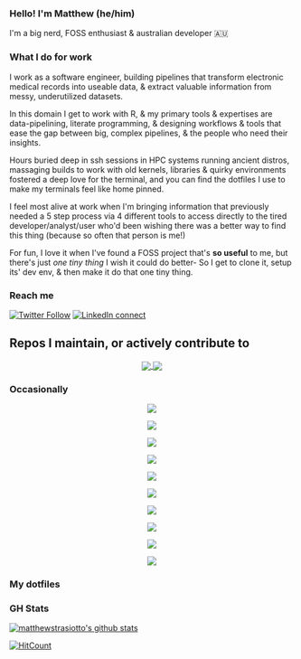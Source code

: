### Hello! I'm Matthew (he/him)

I'm a big nerd, FOSS enthusiast & australian developer :australia:

### What I do for work

I work as a software engineer, building pipelines that transform electronic medical records into useable data, & extract valuable information from messy, underutilized datasets. 

In this domain I get to work with R, & my primary tools & expertises are data-pipelining, literate programming, & designing workflows & tools that ease the gap between big, complex pipelines, & the people who need their insights.

Hours buried deep in ssh sessions in HPC systems running ancient distros, massaging builds to work with old kernels, libraries & quirky environments fostered a deep love for the terminal, and you can find the dotfiles I use to make my terminals feel like home pinned.

I feel most alive at work when I'm bringing information that previously needed a 5 step process via 4 different tools to access directly to the tired developer/analyst/user who'd been wishing there was a better way to find this thing (because so often that person is me!)

For fun, I love it when I've found a FOSS project that's **so useful** to me, but there's just *one tiny thing* I wish it could do better- So I get to clone it, setup its' dev env, & then make it do that one tiny thing.

### Reach me

[![Twitter Follow](https://img.shields.io/twitter/follow/Mstrasiotto?color=%231DA1F2&label=Follow%20me&logo=Twitter&style=for-the-badge)](https://twitter.com/Mstrasiotto)
[![LinkedIn connect](https://img.shields.io/static/v1?color=%231DA1F2&label=Connect&message=%20&style=for-the-badge&logo=LinkedIn)](https://www.linkedin.com/in/matthewstrasiotto)

## Repos I maintain, or actively contribute to
<div align="center">

<a href="https://github.com/matthewstrasiotto/mandrake">
  <img align="center" src="https://github-readme-stats.vercel.app/api/pin/?username=matthewstrasiotto&repo=mandrake&theme=dark&show_owner=true" />
</a>
<a href="https://github.com/krisives/cronnit.us/commits?author=matthewstrasiotto">
<img 
  align="center"
  src="https://github-readme-stats.vercel.app/api/pin/?username=krisives&repo=cronnit.us&theme=dark&show_owner=true"
/>
</a>

</div>

### Occasionally

<div align="center"">

<a href="https://github.com/r-lib/pkgdown/commits?author=matthewstrasiotto"><img align="center" src="https://img.shields.io/github/stars/r-lib/pkgdown?label=r-lib%20/%20pkgdown%20%E2%AD%90&style=for-the-badge&logo=GitHub" /></a>

<a href="https://github.com/christoomey/vim-tmux-navigator/commits?author=matthewstrasiotto"><img align="center" src="https://img.shields.io/github/stars/christoomey/vim-tmux-navigator?label=christoomey%20/%20vim-tmux-navigator%20%E2%AD%90&style=for-the-badge&logo=GitHub" /></a>

<a href="https://github.com/darkreader/darkreader/commits?author=matthewstrasiotto"><img align="center" src="https://img.shields.io/github/stars/darkreader/darkreader?label=darkreader%20/%20darkreader%20%E2%AD%90&style=for-the-badge&logo=GitHub" /></a>

<a href="https://github.com/mschubert/clustermq/commits?author=matthewstrasiotto"><img align="center" src="https://img.shields.io/github/stars/mschubert/clustermq?label=mschubert%20/%20clustermq%20%E2%AD%90&style=for-the-badge&logo=GitHub" /></a>

<a href="https://github.com/yihui/xaringan/commits?author=matthewstrasiotto"><img align="center" src="https://img.shields.io/github/stars/yihui/xaringan?label=yihui%20/%20xaringan%20%E2%AD%90&style=for-the-badge&logo=GitHub" /></a>

<a href="https://github.com/SpaceVim/SpaceVim/commits?author=matthewstrasiotto"><img align="center" src="https://img.shields.io/github/stars/SpaceVim/SpaceVim?label=SpaceVim%20/%20SpaceVim%20%E2%AD%90&style=for-the-badge&logo=GitHub" /></a>

<a href="https://github.com/ropensci/drake/commits?author=matthewstrasiotto"><img align="center" src="https://img.shields.io/github/stars/ropensci/drake?label=ropensci%20/%20drake%20%E2%AD%90&style=for-the-badge&logo=GitHub" /></a>

<a href="https://github.com/ropensci-books/drake/commits?author=matthewstrasiotto"><img align="center" src="https://img.shields.io/github/stars/ropensci-books/drake?label=ropensci-books%20/%20drake%20%E2%AD%90&style=for-the-badge&logo=GitHub" /></a>

<a href="https://github.com/paulklemm/rvisidata/commits?author=matthewstrasiotto"><img align="center" src="https://img.shields.io/github/stars/paulklemm/rvisidata?label=paulklemm%20/%20rvisidata%20%E2%AD%90&style=for-the-badge&logo=GitHub" /></a>

<a href="https://github.com/deekue/uebersicht-remontoire.widget/commits?author=matthewstrasiotto"><img align="center" src="https://img.shields.io/github/stars/deekue/uebersicht-remontoire.widget?label=deekue%20/%20uebersicht-remontoire.widget%20%E2%AD%90&style=for-the-badge&logo=GitHub" /></a>

</div>

### My dotfiles


### GH Stats

[![matthewstrasiotto's github stats](https://github-readme-stats.vercel.app/api?username=matthewstrasiotto&show_icons=true&theme=dark)](https://github.com/anuraghazra/github-readme-stats)
<!--
**matthewstrasiotto/matthewstrasiotto** is a ✨ _special_ ✨ repository because its `README.md` (this file) appears on your GitHub profile.

Here are some ideas to get you started:

- 🔭 I’m currently working on ...
- 🌱 I’m currently learning ...
- 👯 I’m looking to collaborate on ...
- 🤔 I’m looking for help with ...
- 💬 Ask me about ...
- 📫 How to reach me: ...
- 😄 Pronouns: ...
- ⚡ Fun fact: ...
-->


[![HitCount](http://hits.dwyl.com/matthewstrasiotto/matthewstrasiotto.svg)](http://hits.dwyl.com/matthewstrasiotto/matthewstrasiotto)

